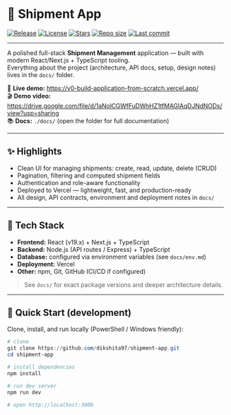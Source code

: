 # 🚚 Shipment App

[![Release](https://img.shields.io/github/v/release/dikshita97/shipment-app)](https://github.com/dikshita97/shipment-app/releases)
[![License](https://img.shields.io/github/license/dikshita97/shipment-app)](https://github.com/dikshita97/shipment-app/blob/main/LICENSE)
[![Stars](https://img.shields.io/github/stars/dikshita97/shipment-app?style=social)](https://github.com/dikshita97/shipment-app/stargazers)
[![Repo size](https://img.shields.io/github/repo-size/dikshita97/shipment-app)](https://github.com/dikshita97/shipment-app)
[![Last commit](https://img.shields.io/github/last-commit/dikshita97/shipment-app)](https://github.com/dikshita97/shipment-app/commits/main)

---

A polished full-stack **Shipment Management** application — built with modern React/Next.js + TypeScript tooling.  
Everything about the project (architecture, API docs, setup, design notes) lives in the `docs/` folder.

🔗 **Live demo:** https://v0-build-application-from-scratch.vercel.app/  
🎬 **Demo video:** https://drive.google.com/file/d/1aNolCGWfFuDWhHZ1tfMAGIAqDJNdNODs/view?usp=sharing  
📚 **Docs:** `./docs/` (open the folder for full documentation)

---

## ✨ Highlights

- Clean UI for managing shipments: create, read, update, delete (CRUD)
- Pagination, filtering and computed shipment fields
- Authentication and role-aware functionality
- Deployed to Vercel — lightweight, fast, and production-ready
- All design, API contracts, environment and deployment notes in `docs/`

---

## 🧰 Tech Stack

- **Frontend:** React (v19.x) + Next.js + TypeScript  
- **Backend:** Node.js (API routes / Express) + TypeScript  
- **Database:** configured via environment variables (see `docs/env.md`)  
- **Deployment:** Vercel  
- **Other:** npm, Git, GitHub (CI/CD if configured)

> See `docs/` for exact package versions and deeper architecture details.

---

## 🚀 Quick Start (development)

Clone, install, and run locally (PowerShell / Windows friendly):

```powershell
# clone
git clone https://github.com/dikshita97/shipment-app.git
cd shipment-app

# install dependencies
npm install

# run dev server
npm run dev

# open http://localhost:3000

